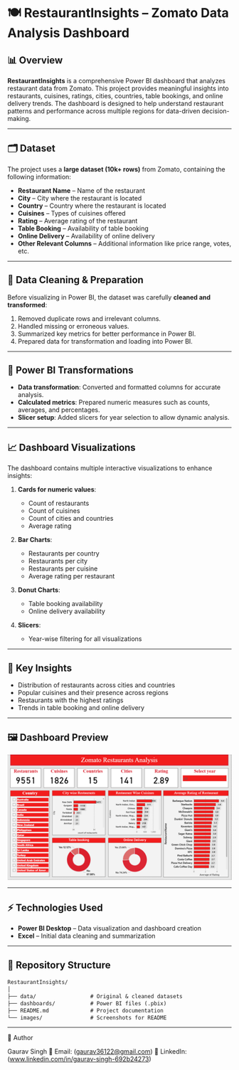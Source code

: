# 🍽️ RestaurantInsights – Zomato Data Analysis Dashboard

## 📊 Overview

**RestaurantInsights** is a comprehensive Power BI dashboard that analyzes restaurant data from Zomato. This project provides meaningful insights into restaurants, cuisines, ratings, cities, countries, table bookings, and online delivery trends. The dashboard is designed to help understand restaurant patterns and performance across multiple regions for data-driven decision-making.

---

## 🗂 Dataset

The project uses a **large dataset (10k+ rows)** from Zomato, containing the following information:

* **Restaurant Name** – Name of the restaurant
* **City** – City where the restaurant is located
* **Country** – Country where the restaurant is located
* **Cuisines** – Types of cuisines offered
* **Rating** – Average rating of the restaurant
* **Table Booking** – Availability of table booking
* **Online Delivery** – Availability of online delivery
* **Other Relevant Columns** – Additional information like price range, votes, etc.

---

## 🧹 Data Cleaning & Preparation

Before visualizing in Power BI, the dataset was carefully **cleaned and transformed**:

1. Removed duplicate rows and irrelevant columns.
2. Handled missing or erroneous values.
3. Summarized key metrics for better performance in Power BI.
4. Prepared data for transformation and loading into Power BI.

---

## 🔄 Power BI Transformations

* **Data transformation**: Converted and formatted columns for accurate analysis.
* **Calculated metrics**: Prepared numeric measures such as counts, averages, and percentages.
* **Slicer setup**: Added slicers for year selection to allow dynamic analysis.

---

## 📈 Dashboard Visualizations

The dashboard contains multiple interactive visualizations to enhance insights:

1. **Cards for numeric values**:

   * Count of restaurants
   * Count of cuisines
   * Count of cities and countries
   * Average rating

2. **Bar Charts**:

   * Restaurants per country
   * Restaurants per city
   * Restaurants per cuisine
   * Average rating per restaurant

3. **Donut Charts**:

   * Table booking availability
   * Online delivery availability

4. **Slicers**:

   * Year-wise filtering for all visualizations

---

## 🎯 Key Insights

* Distribution of restaurants across cities and countries
* Popular cuisines and their presence across regions
* Restaurants with the highest ratings
* Trends in table booking and online delivery

---

## 🖼 Dashboard Preview

![Dashboard Preview](https://github.com/gaurav36122/Restaurant_Insights-bi-excel/blob/main/Dashboard.png?raw=true)

---

## ⚡ Technologies Used

* **Power BI Desktop** – Data visualization and dashboard creation
* **Excel** – Initial data cleaning and summarization

---

## 📁 Repository Structure

```
RestaurantInsights/
│
├── data/                 # Original & cleaned datasets
├── dashboards/           # Power BI files (.pbix)
├── README.md             # Project documentation
└── images/               # Screenshots for README
```

---

👤 Author

Gaurav Singh
📧 Email: (gaurav36122@gmail.com)
💼 LinkedIn: (www.linkedin.com/in/gaurav-singh-692b24273)
